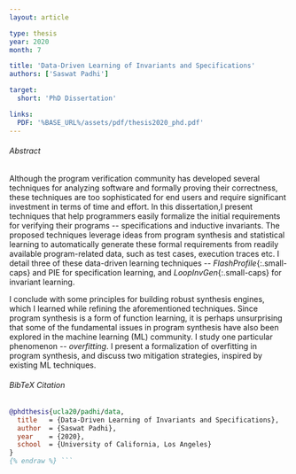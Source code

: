 ```yaml
---
layout: article

type: thesis
year: 2020
month: 7

title: 'Data-Driven Learning of Invariants and Specifications'
authors: ['Saswat Padhi']

target:
  short: 'PhD Dissertation'

links:
  PDF: '%BASE_URL%/assets/pdf/thesis2020_phd.pdf'
---
```


###### Abstract

Although the program verification community has developed several techniques
for analyzing software and formally proving their correctness,
these techniques are too sophisticated for end users
and require significant investment in terms of time and effort.
In this dissertation,I present techniques that help programmers
easily formalize the initial requirements for verifying their programs --
specifications and inductive invariants.
The proposed techniques leverage ideas from program synthesis and statistical learning
to automatically generate these formal requirements from readily available program-related data,
such as test cases, execution traces etc.
I detail three of these data-driven learning techniques --
_FlashProfile_{:.small-caps} and PIE for specification learning,
and _LoopInvGen_{:.small-caps} for invariant learning.

I conclude with some principles for building robust synthesis engines,
which I learned while refining the aforementioned techniques.
Since program synthesis is a form of function learning,
it is perhaps unsurprising that some of the fundamental issues in program synthesis
have also been explored in the machine learning (ML) community.
I study one particular phenomenon -- _overfitting_.
I present a formalization of overfitting in program synthesis,
and discuss two mitigation strategies, inspired by existing ML techniques.

###### BibTeX Citation

```bibtex {% raw %}
@phdthesis{ucla20/padhi/data,
  title   = {Data-Driven Learning of Invariants and Specifications},
  author  = {Saswat Padhi},
  year    = {2020},
  school  = {University of California, Los Angeles}
}
{% endraw %} ```